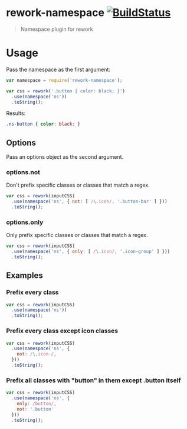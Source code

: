 # rework-namespace [![BuildStatus](https://travis-ci.org/kristoferjoseph/rework-namespace.png?branch=master)](https://travis-ci.org/kristoferjoseph/rework-namespace)
> Namespace plugin for rework

# Usage

Pass the namespace as the first argument:

```js
var namespace = require('rework-namespace');

var css = rework('.button { color: black; }')
  .use(namespace('ns'))
  .toString();
```

Results:

```css
.ns-button { color: black; }
```

## Options

Pass an options object as the second argument.

### options.not

Don't prefix specific classes or classes that match a regex.

```js
var css = rework(inputCSS)
  .use(namespace('ns', { not: [ /\.icon/, '.button-bar' ] }))
  .toString();
```

### options.only

Only prefix specific classes or classes that match a regex.

```js
var css = rework(inputCSS)
  .use(namespace('ns', { only: [ /\.icon/, '.icon-group' ] }))
  .toString();
```

## Examples

### Prefix every class

```js
var css = rework(inputCSS)
  .use(namespace('ns'))
  .toString();
```

### Prefix every class except icon classes

```js
var css = rework(inputCSS)
  .use(namespace('ns', {
    not: /\.icon-/,
  }))
  .toString();
```

### Prefix all classes with "button" in them except .button itself

```js
var css = rework(inputCSS)
  .use(namespace('ns', {
    only: /button/,
    not: '.button'
  }))
  .toString();
```
